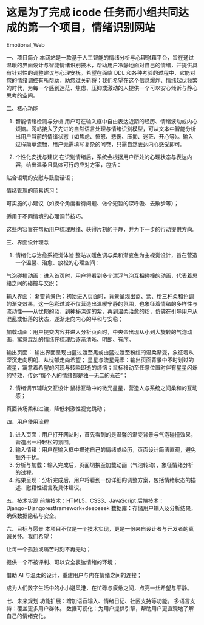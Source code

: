 # 这是为了完成 icode 任务而小组共同达成的第一个项目，情绪识别网站

Emotional_Web

一、项目简介
本网站是一款基于人工智能的情绪分析与心理慰藉平台，旨在通过温暖的界面设计与智能情绪识别技术，帮助用户冷静地面对自己的情绪，并提供具有针对性的调整建议与心理安抚。希望在面临 DDL 和各种考验的过程中，它能对您的情绪调控有所帮助，助您过关斩将；我们希望在这个信息爆炸、情绪起伏频繁的时代，为每一个感到迷茫、焦虑、压抑或激动的人提供一个可以安心倾诉与静心思考的空间。

二、核心功能

1. 智能情绪检测与分析
   用户可在输入框中自由表达近期的经历、情绪波动或内心烦恼。网站接入了先进的自然语言处理与情绪识别模型，可从文本中智能分析出用户当前的情绪状态（如焦虑、愤怒、悲伤、压抑、迷茫、开心等）。输入过程简单流畅，用户无需填写复杂的问卷，只需自然表达内心感受即可。

2. 个性化安抚与建议
   在识别情绪后，系统会根据用户所处的心理状态与表达内容，给出温柔且具体可行的应对方案，包括：

贴合语境的安慰与鼓励话语；

情绪管理的简易练习；

可实施的小建议（如换个角度看待问题、做个短暂的深呼吸、去散步等）；

适用于不同情境的心理调节技巧。

这些内容旨在帮助用户梳理思绪、获得片刻的平静，并为下一步的行动提供方向。

三、界面设计理念

1. 情绪化与治愈系视觉体验
   整站以暖色调与柔和渐变色为主视觉设计，旨在营造一个温馨、治愈、放松的心理空间：

气泡碰撞动画：进入首页时，用户将看到多个漂浮气泡互相碰撞的动画，代表着思绪之间的碰撞与交织；

输入界面：
渐变背景色：初始进入页面时，背景呈现出蓝、紫、粉三种柔和色调的渐变效果。这一色彩过渡不仅营造出温暖宁静的氛围，也象征着情绪的多样性与流动性——从忧郁的蓝，到神秘深邃的紫，再到温柔治愈的粉，仿佛在引导用户从混乱或低落的状态，逐渐走向内心的平和与安稳；

加载动画：用户提交内容并进入分析页面时，中央会出现从小到大旋转的气泡动画，寓意混乱的情绪在梳理后逐渐清晰、明朗、有序。

输出页面：
输出界面呈现由蓝过渡至黑或由蓝过渡至粉红的温柔渐变，象征着从深沉走向明朗、从忧郁走向希望；
星星与流星元素：输出页面背景中不时划过的流星，寓意着希望的闪现与转瞬即逝的烦恼；鼠标移动至任意位置时伴有星星闪烁的特效，传达“每个人的情绪都是独一无二的光芒”；

2. 情绪调节辅助交互设计
   鼠标互动中的微光星星，营造人与系统之间柔和的互动感；

页面转场柔和过渡，降低刺激性视觉跳动；

四、用户使用流程

1. 进入页面：用户打开网站时，首先看到的是温馨的渐变背景与气泡碰撞效果，营造出一种轻松的氛围。
2. 输入情绪：用户在输入框中描述自己的情绪或经历，页面设计简洁直观，避免额外干扰。
3. 分析与加载：输入完成后，页面切换至加载动画（气泡转动），象征情绪分析的过程。
4. 结果呈现：分析完成后，用户将看到一份详细的调整方案，包括情绪状态的描述、慰藉性语言及具体建议。

五、技术实现
前端技术：HTML5、CSS3、JavaScript
后端技术：Django+Djangorestframework+deepseek
数据库：存储用户输入及分析结果，确保数据隐私与安全。

六、目标与愿景
本项目不仅是一个技术实现，更是一份来自设计者与开发者的真诚关怀。我们希望：

让每一个孤独或痛苦时刻不再无助；

提供一个不被评判、可以安全表达情绪的环境；

借助 AI 与温柔的设计，重建用户与内在情绪之间的连接；

成为人们数字生活中的小小避风港，在忙碌与疲惫之间，点亮一丝希望与平静。

七、未来规划
功能扩展：增加语音输入、情绪日记、社区支持等功能。
多语言支持：覆盖更多用户群体。
数据可视化：为用户提供引擎，帮助用户更直观地了解自己的情绪变化。
